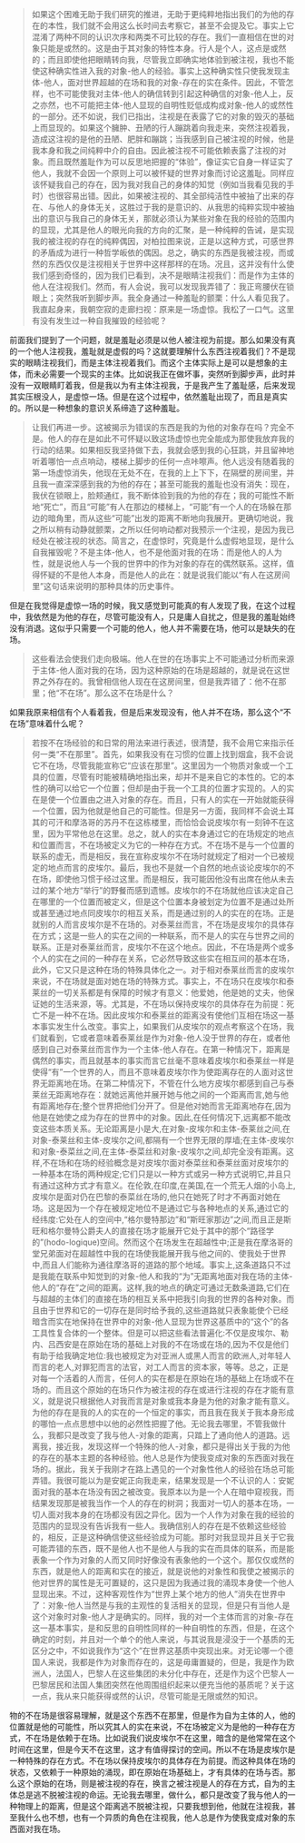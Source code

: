 <blockquote data-pid="QHQh4viU">如果这个困难无助于我们研究的推进，无助于更纯粹地指出我们的为他的存在的本性，我们就不会用这么长时间去考察它，甚至不会提及它。事实上它混淆了两种不同的认识次序和两类不可比较的存在。我们一直相信在世的对象只能是或然的。这是由于其对象的特性本身。行人是个人，这点是或然的；而且即使他把眼睛转向我，尽管我立即确实地体验到被注视，我也不能使这种确实性进入我的对象-他人的经验。事实上这种确实性只使我发现主体-他人，面对世界超越的在场和我的对象-存在的实在条件。因此，不管怎样，也不可能使我对主体-他人的确信转到引起这种确信的对象-他人上，反之亦然，也不可能把主体-他人显现的自明性贬低成构成对象-他人的或然性的一部分。还不如说，我们已指出，注视是在表露了它的对象的毁灭的基础上而显现的。如果这个臃肿、丑陋的行人蹦跳着向我走来，突然注视着我，造成这注视的是他的丑陋、肥胖和蹦跳；当我感到自己被注视的时候，他是我本身和我之间纯粹中介的自由。因此被注视不可能依赖表露了注视的对象。而且既然羞耻作为可以反思地把握的“体验”，像证实它自身一样证实了他人，我就不会因一个原则上可以被怀疑的世界对象而讨论这羞耻。同样应该怀疑我自己的存在，因为我对我自己的身体的知觉（例如当我看见我的手时）也很容易出错。因此，如果被注视的、其全部纯洁性中被抽了出来的存在、与他人的身体无关，这胜过于我的是意识的、从我思的纯粹实现中被抽出的意识与我自己的身体无关，那就必须认为某些对象在我的经验的范围内的显现，尤其是他人的眼光向我的方向的汇聚，是一种纯粹的告诫，是实现我的被注视的存在的纯粹偶因，对柏拉图来说，正是以这种方式，可感世界的矛盾成为进行一种哲学皈依的偶因。总之，确实的东西是我被注视，而或然的东西仅仅是注视相关于世界中这样那样的在场。况且，这并没有什么使我们感到奇怪的，因为我们已看到，决不是眼睛注视我们：而是作为主体的他人在注视我们。然而，有人会说，我可以发现我弄错了：我正弯腰伏在锁眼上；突然我听到脚步声。我全身通过一种羞耻的颤栗：什么人看见我了。我直起身来，我朝空寂的走廊扫视：原来是一场虚惊。我松了一口气。这里有没有发生过一种自我摧毁的经验呢？</blockquote><p data-pid="tZCph3wy">前面我们提到了一个问题，就是羞耻必须是以他人被注视为前提。那么如果没有真的一个他人注视我，羞耻就是虚假的吗？这就要理解什么东西注视着我们？不是现实的眼睛注视我们，而是主体注视着我们。而这个主体实际上是可以是想象的主体，而未必需要一个现实的主体。比如说我正在做坏事，突然听到脚步声，此时并没有一双眼睛盯着我，但是我以为有主体注视我，于是我产生了羞耻感，后来发现其实压根没人，是虚惊一场。但是在这个过程中，依然羞耻出现了，而且是真实的。所以是一种想象的意识关系缔造了这种羞耻。</p><blockquote data-pid="pVqp4Cuq">让我们再进一步。这被揭示为错误的东西是我的为他的对象存在吗？完全不是。他人的存在是如此不可怀疑以致这场虚惊也完全能成为那使我放弃我的行动的结果。如果相反我坚持做下去，我就会感到我的心狂跳，并且留神地听着哪怕一点点响动，楼梯上脚步的任何一点咔嚓声。他人远没有随着我的第一场虚惊消失，他现在无处不在，在我的上上下下，在隔壁的房间里，并且我一直深深感到我的为他的存在；甚至可能我的羞耻也没有消失：现在，我伏在锁眼上，脸颊通红，我不断体验到我的为他的存在；我的可能性不断地“死亡”，而且“可能”有人在那边的楼梯上，“可能”有一个人的在场躲在那边的暗角里，而从这些“可能”出发的距离不断地向我展开。更确切地说，我之所以稍有动静就颤栗，之所以任何响动都对我预示一个注视，是因为我已经处在被注视的状态。简言之，在虚惊时，究竟是什么虚假地显现，是什么自我摧毁呢？不是主体-他人，也不是他面对我的在场：而是他人的人为性，就是说他人与一个我的世界中的作为对象的存在的偶然联系。这样，值得怀疑的不是他人本身，而是他人的此在：就是说我们能以“有人在这房间里”这句话来说明的那种具体的历史事件。</blockquote><p data-pid="P7RCIoY5">但是在我觉得是虚惊一场的时候，我又感觉到可能真的有人发现了我，在这个过程中，我依然是为他的存在，尽管可能没有人，只是庸人自扰之，但是我的羞耻始终没有消退。这似乎只需要一个可能的他人，他人并不需要在场，他可以是缺失的在场。</p><blockquote data-pid="rZ6cNOZJ">这些看法会使我们走向极端。他人在世的在场事实上不可能通过分析而来源于主体-他人面对我的在场，因为这种原始的在场是超越的，就是说在这世界之外存在的。我曾相信他人现在在这房间里，但是我弄错了：他不在那里；他“不在场”。那么这不在场是什么？</blockquote><p data-pid="D2nz381K">如果我原来相信有个人看着我，但是后来发现没有，他人并不在场，那么这个“不在场”意味着什么呢？</p><blockquote data-pid="4HlW04Rj">若按不在场经验的和日常的用法来进行表述，很清楚，我不会用它来指示任何一类“不在那里”。首先，如果我没有在习惯的位置上找到烟盒，我不会说它不在场，尽管我能宣称它“应该在那里”。这里因为一个物质对象或一个工具的位置，尽管有时能被精确地指出来，却并不是来自它的本性的。它的本性的确可以给它一个位置；但却是由于我一个工具的位置才实现的。人的实在是使一个位置由之进入对象的存在。而且，只有人的实在一开始就能获得一个位置，因为他就是他自己的可能性。但是另一方面，我同样不会说土耳其的可汗和摩洛哥的苏丹不在这栋楼里，而恰恰会说皮埃尔有一刻钟不在这里，因为平常他总在这里。总之，就人的实在本身通过它的在场规定的地点和位置而言，不在场被定义为它的一种存在方式。不在场不是与一个位置的联系的虚无，而是相反，我在宣称皮埃尔不在场时就规定了相对一个已被规定的地点而言的皮埃尔。最后，我也不是就一个自然的地点谈论皮埃尔的不在场，即使他习惯于经过这里。而是相反，我可能因他没有出席在他从未去过的某个地方“举行”的野餐而感到遗憾。皮埃尔的不在场就他应该决定自己在哪里的一个位置而被定义，但是这个位置本身被划定为位置不是通过处所或甚至通过地点同皮埃尔的相互关系，而是通过别的人的实在的在场。正是就别的人而言皮埃尔是不在场的。对泰莱丝而言，不在场是皮埃尔的具体存在方式；这是一些人的实在之间的一种联系，而不是人的实在与世界之间的联系。正是对泰莱丝而言，皮埃尔不在这个地点。因此，不在场是两个或多个人的实在之间的一种存在关系，它必然导致这些实在相互间的基本在场，此外，它又只是这种在场的特殊具体化之一。对于相对泰莱丝而言的皮埃尔来说，不在场就是面对她在场的特殊方式。事实上，不在场只在皮埃尔和泰莱丝的一切关系都是有保障的时候才有意义：他爱她，他是她的丈夫，他保证她的生活来源，等。尤其是，不在场以保持皮埃尔的具体存在为前提：死亡不是一种不在场。因此皮埃尔和泰莱丝的距离没有使他们互相在场这一基本事实发生什么改变。事实上，如果我们从皮埃尔的观点考察这个在场，我们就看到，它或者意味着泰莱丝是作为对象-他人没于世界的存在，或者他感到自己对泰莱丝而言作为一个主体-他人存在。在第一种情况下，距离是偶然的事实，而且就基本的事实而言它丝毫不意味着皮埃尔和泰莱丝一样是使得“有”一个世界的人，而且不意味着皮埃尔作为使距离存在的人面对这世界无距离地在场。在第二种情况下，不管在什么地方皮埃尔都感到自己与泰莱丝无距离地存在：就她远离他并展开她与他之间的一个距离而言,她与他有距离地存在;整个世界把他们分开了。但是他对她而言无距离地存在,因为他是在她使之成为存在的世界中的对象。因此,在任何情况下,远离都不能改变这些本质关系。无论距离是小是大,在对象-皮埃尔和主体-泰莱丝之间,在对象-泰莱丝和主体-皮埃尔之间,都隔有一个世界无限的厚墙;在主体-皮埃尔和对象-泰菜丝之间,在主体-泰菜丝和对象-皮埃尔之间,却完全没有距离。这样,不在场和在场的经验概念是对皮埃尔面对泰菜丝和泰莱丝面对皮埃尔的一种基本在场的两种规定;它们只是以一种方式或另一种方式说明它,并且只有通过这种方式才有意义。在伦敦,在印度,在美国,在一个荒无人烟的小岛上,皮埃尔是面对仍在巴黎的泰菜丝在场的,他只在她死了时才不再面对她在场。这是因为一个存在被规定地位不是通过它与各种地点的关系,通过它的经纬度:它处在人的空间中,“格尔曼特那边”和“斯旺家那边”之间,而且正是斯旺和格尔曼特公爵夫人的直接在场才能展开它处于其中的那个“路径学的”(hodo-logique)空间。然而这个在场发生在超越性中;正是我在摩洛哥的堂兄弟面对在超越性中我的在场使我能展开我与他之间的、使我处于世界中,而且人们能称为通往摩洛哥的道路的那个地域。事实上,这条道路只不过是我能在联系中知觉到的对象-他人和我的“为”无距离地面对我在场的主体-他人的“存在”之间的距离。这样,我的地点的确定可通过无数条道路,它们在与超越的主体们的直接在场的相互关系中把我引向我的世界的各种对象。而且由于世界和它的一切存在是同时给予我的,这些道路就只表象能使个已经暗含而实在地保持在世界中的对象-他人显现为世界这基质中的“这个”的各工具性复合体的一个整体。但是可以把这些看法普遍化:不仅是皮埃尔、勒内、吕西安是在原始在场的基础上对我的不在场或在场的,因为不仅是他们有助于给我确定地位:我也被规定为对亚洲人或黑人而言的欧洲人,对年轻人而言的老人,对罪犯而言的法官，对工人而言的资本家，等等。总之，正是对每一个活着的人而言，任何人的实在都是在原始在场的基础上在场或不在场的。而且这个原始的在场只作为被注视的存在或进行注视的存在才能有意义，就是说只根据他人对我而言是对象或我本身是为他的对象才能有意义。为他的存在是我的人的实在的一个恒定的事实，而且我在我关于我本身形成的哪怕一点点思想中以他的必然性把握了他。无论我去哪里，不管我做什么，我都只是改变了我与他人-对象的距离，只踏上了通向他人的道路。远离我，接近我，发现这样一个特殊的他人-对象，都只是得出关于我的为他的存在的基本主题的各种经验。他人总是作为使我变成对象的东西面对我在场的。据此，我关于我刚才在路上遇见的一个对象性他人的经验在场总可能弄错。我很可能以为是安妮正向我走来，结果发现是一个不认识的人：安妮面对我的基本在场没有因之被改变。我原本以为是一个人在暗中窥视我，而结果发现那是被我当作一个人的存在的树洞；我面对一切人的基本在场，一切人面对我本身的在场都没有因之异化。因为一个人作为对象在我的经验的范围内的显现没有告诉我有一些人。我确信别人的存在是不依赖这些经验的，相反，正是这种确信使这些经验成为可能。那时对我显现并且关于它我可能弄错的东西，既不是他人也不是他人与我的实在而具体的联系，而是能表象一个作为对象的人而又同时好像没有表象他的一个这个。那仅仅或然的东西，就是他人的距离和实在的接近，就是说他的对象性和我使之被揭示的他对世界的属性是无可置疑的，这只是因为我通过我的涌现本身使一个他人显现出来。不过，这种客观性作为“世界上某个地方的他人”消失在世界中了：对象-他人当然是与我的主观性的复活相关的显现，但是只有当他人是这个对象时对象-他人才是确实的。同样，我的对一个主体而言的对象-存在这一基本事实，是和反思的自明性同样的一种自明性的东西，但是，在这个确定的时刻，并且对一个单个的他人来说，与其说我是浸没于一个基质的无区分之中，不如说我作为“这个”在世界这基质中突现出来。对无论哪一个德国人来说，我都是作为对象而存在的，这是毋庸置疑的，但是，我是作为欧洲人，法国人，巴黎人在这些集团的未分化中存在，还是作为这个巴黎人一巴黎居民和法国人集团突然在他周围组织起来以便充当他的基质呢？关于这一点，我从来只能获得或然的认识，尽管可能是无限或然的知识。</blockquote><p data-pid="PN97FnoR">物的不在场是很容易理解，就是这个东西不在那里，但是作为自为主体的人，他的位置就是他的可能性，所以究其人的实在来说，不在场被定义为是他的一种存在方式，不在场是依赖于在场。比如说我们说皮埃尔不在这里，暗含的是他常常在这个时间在这里，但是今天不在这里，这才有值得探讨的空间。所以不在场是皮埃尔是一种特殊的存在方式。不在场以保持皮埃尔的具体存在为前提。而这种具体在场的状态，又依赖于一种原始的涌现，即在原始在场基础上，才有具体的在场与否。那么这个原始的在场，则是被注视的存在，换言之被注视是人的存在方式，自为的主体总是逃不脱被注视的命运。无论我去哪里，做什么，都只是改变了我与他人的一种物理上的距离，但是这个距离逃不脱被注视，只要我想到他，他就在注视我，甚至我什么也不想，也有一个异质的角色在注视我，他人总是作为使我变成对象的东西面对我在场。</p><p></p>